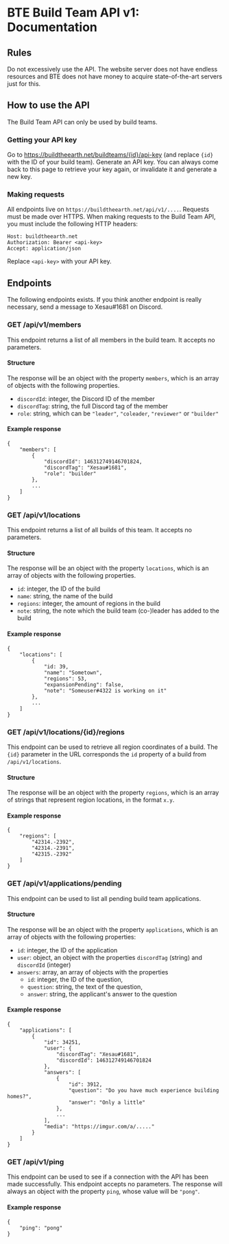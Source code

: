 # BTE Build Team API v1: Documentation

## Rules
Do not excessively use the API. The website server does not have endless resources and BTE does not have money to acquire state-of-the-art servers just for this.

## How to use the API
The Build Team API can only be used by build teams. 

### Getting your API key
Go to https://buildtheearth.net/buildteams/{id}/api-key (and replace `{id}` with the ID of your build team). Generate an API key. You can always come back to this page to retrieve your key again, or invalidate it and generate a new key. 

### Making requests
All endpoints live on `https://buildtheearth.net/api/v1/....`. Requests must be made over HTTPS.
When making requests to the Build Team API, you must include the following HTTP headers:

    Host: buildtheearth.net
    Authorization: Bearer <api-key>
    Accept: application/json

Replace `<api-key>` with your API key.

## Endpoints
The following endpoints exists. If you think another endpoint is really necessary, send a message to Xesau#1681 on Discord.

### GET /api/v1/members
This endpoint returns a list of all members in the build team. It accepts no parameters.

#### Structure
The response will be an object with the property `members`, which is an array of objects with the following properties.
* `discordId`: integer, the Discord ID of the member
* `discordTag`: string, the full Discord tag of the member
* `role`: string, which can be `"leader"`, `"coleader`, `"reviewer"` or `"builder"`

#### Example response

    {
        "members": [
            {
                "discordId": 146312749146701824,
                "discordTag": "Xesau#1681",
                "role": "builder"
            },
            ...
        ]
    }

### GET /api/v1/locations
This endpoint returns a list of all builds of this team. It accepts no parameters.

#### Structure
The response will be an object with the property `locations`, which is an array of objects with the following properties.
* `id`: integer, the ID of the build
* `name`: string, the name of the build
* `regions`: integer, the amount of regions in the build
* `note`: string, the note which the build team (co-)leader has added to the build

#### Example response

    {
        "locations": [
            {
                "id: 39,
                "name": "Sometown",
                "regions": 53,
                "expansionPending": false,
                "note": "Someuser#4322 is working on it"
            },
            ...
        ]
    }

### GET /api/v1/locations/{id}/regions
This endpoint can be used to retrieve all region coordinates of a build.
The `{id}` parameter in the URL corresponds the `id` property of a build from `/api/v1/locations`.

#### Structure
The response will be an object with the property `regions`, which is an array of strings that represent region locations, in the format `x.y`.

#### Example response

    {
        "regions": [
            "42314.-2392",
            "42314.-2391",
            "42315.-2392"
        ]
    }


### GET /api/v1/applications/pending
This endpoint can be used to list all pending build team applications.

#### Structure
The response will be an object with the property `applications`, which is an array of objects with the following properties:
* `id`: integer, the ID of the application
* `user`: object, an object with the properties `discordTag` (string) and `discordId` (integer)
* `answers`: array, an array of objects with the properties
  * `id`: integer, the ID of the question,
  * `question`: string, the text of the question,
  * `answer`: string, the applicant's answer to the question

#### Example response

    {
        "applications": [
            {
                "id": 34251,
                "user": {
                    "discordTag": "Xesau#1681",
                    "discordId": 146312749146701824
                },
                "answers": [
                    {
                        "id": 3912,
                        "question": "Do you have much experience building homes?",
                        "answer": "Only a little"
                    },
                    ...
                ],
                "media": "https://imgur.com/a/....."
            }
        ]
    }

### GET /api/v1/ping
This endpoint can be used to see if a connection with the API has been made successfully. This endpoint accepts no parameters. The response will always an object with the property `ping`, whose value will be `"pong"`.

#### Example response

    {
        "ping": "pong"
    }
